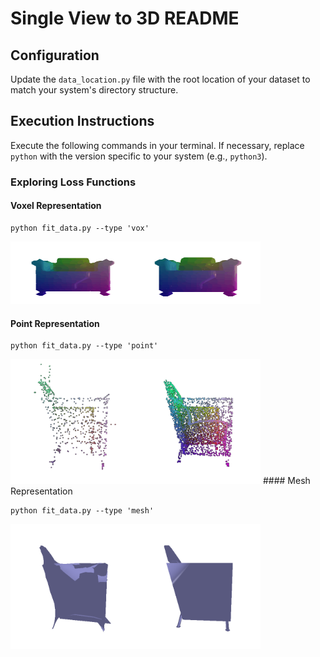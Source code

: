 # Single View to 3D README

## Configuration

Update the `data_location.py` file with the root location of your dataset to match your system's directory structure.

## Execution Instructions

Execute the following commands in your terminal. If necessary, replace `python` with the version specific to your system (e.g., `python3`).

### Exploring Loss Functions

#### Voxel Representation
```
python fit_data.py --type 'vox'
```
<img src ="vis_fit_data/combined_voxel.gif" width=400 height=100/>

#### Point Representation

```
python fit_data.py --type 'point'
```
<img src ="vis_fit_data/combined_pointclouds.gif" width=400/>
#### Mesh Representation

```
python fit_data.py --type 'mesh'
```
<img src ="vis_fit_data/combined_meshes.gif" width=400/>



